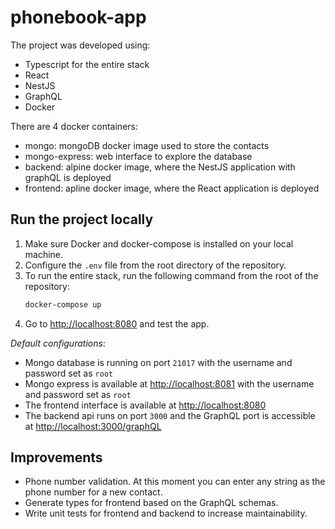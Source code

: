 # phonebook-app

The project was developed using:

- Typescript for the entire stack
- React
- NestJS
- GraphQL
- Docker

There are 4 docker containers:

- mongo: mongoDB docker image used to store the contacts
- mongo-express: web interface to explore the database
- backend: alpine docker image, where the NestJS application with graphQL is deployed
- frontend: apline docker image, where the React application is deployed

## Run the project locally

1. Make sure Docker and docker-compose is installed on your local machine.
2. Configure the `.env` file from the root directory of the repository.
3. To run the entire stack, run the following command from the root of the repository:
   ```sh
   docker-compose up
   ```
4. Go to [http://localhost:8080](http://localhost:8080) and test the app.

_Default configurations_:

- Mongo database is running on port `21017` with the username and password set as `root`
- Mongo express is available at [http://localhost:8081](http://localhost:8081) with the username and password set as `root`
- The frontend interface is available at [http://localhost:8080](http://localhost:8080)
- The backend api runs on port `3000` and the GraphQL port is accessible at [http://localhost:3000/graphQL](http://localhost:3000/graphQL)

## Improvements

- Phone number validation. At this moment you can enter any string as the phone number for a new contact.
- Generate types for frontend based on the GraphQL schemas.
- Write unit tests for frontend and backend to increase maintainability.
